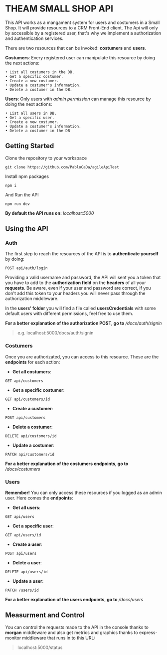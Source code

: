 # THEAM SMALL SHOP API

This API works as a mangament system for users and costumers in a Small Shop. It will provide resources to a CRM
Front-End client. The Api will only by accessible by a registered user, that's why we implement a authorization and authentication services. 

There are two resources that can be invoked: **costumers** and **users**.

**Costumers**: Every registered user can manipulate this resource by doing the next actions: 

    • List all costumers in the DB.
    • Get a specific costumer.
    • Create a new costumer.
    • Update a costumer's information.
    • Delete a costumer in the DB.

**Users**: Only users with *admin permission* can manage this resource by doing the next actions: 

    • List all users in DB.
    • Get a specific user.
    • Create a new costumer.
    • Update a costumer's information.
    • Delete a costumer in the DB


## Getting Started

Clone the repository to your workspace 
```
git clone https://github.com/PabloCaDa/agileApiTest
```
Install npm packages

```
npm i
```

And Run the API

```
npm run dev
```


**By default the API runs on:** *localhost:5000*


## Using the API 

### Auth

The first step to reach the resources of the API is to **authenticate yourself** by doing: 

```
POST api/auth/login
```
 Providing a valid username and password, the API will sent you a token that you have to add to the **authorization field** on the **headers** of all your **requests**. Be aware, even if your user and password are correct, if you don't add this token to your headers you will never pass through the authorization middleware. 

 In the **users' folder** you will find a file called **usersCredentials** with some default users with different permissions, feel free to use them.

**For a better explanation of the authorization POST, go to** */docs/auth/signin*
> e.g. localhost:5000/docs/auth/signin

### Costumers

Once you are authorizated, you can access to this resource. These are the **endpoints** for each action:

- **Get all costumers**: 
```
GET api/customers
```

- **Get a specific costumer**: 
```
GET api/customers/id
```

- **Create a customer**: 
```
POST api/customers
```

- **Delete a costumer**: 
```
DELETE api/customers/id
```

- **Update a costumer**: 
```
PATCH api/customers/id
```


**For a better explanation of the costumers endpoints, go to** */docs/costumers*



### Users

**Remember!** You can only access these resources if you logged as an admin user. Here comes the **endpoints**:


- **Get all users**: 
```
GET api/users
```

- **Get a specific user**: 
```
GET api/users/id
```

- **Create a user**: 

```
POST api/users
```

- **Delete a user**: 
```
DELETE api/users/id
```

- **Update a user**: 
```
PATCH /users/id
```

**For a better explanation of the users endpoints, go to** */docs/users*


## Measurment and Control

You can control the requests made to the API in the console thanks to **morgan** middleware and also get metrics and
graphics thanks to express-monitor middleware that runs in to this URL:
> localhost:5000/status